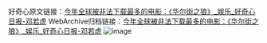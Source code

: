 好奇心原文链接：[今年全球被非法下载最多的电影：《华尔街之狼》_娱乐_好奇心日报-邓若虚](https://www.qdaily.com/articles/4802.html)
WebArchive归档链接：[今年全球被非法下载最多的电影：《华尔街之狼》_娱乐_好奇心日报-邓若虚](http://web.archive.org/web/20170608071102/http://www.qdaily.com:80/articles/4802.html)
![image](http://ww3.sinaimg.cn/large/007d5XDply1g3w5re120kj30u03987wh)